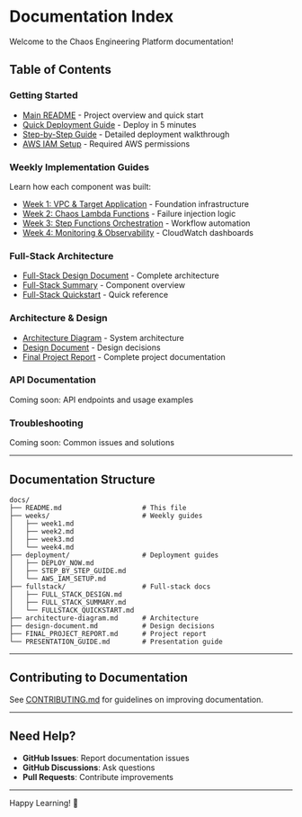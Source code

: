 # Documentation Index

Welcome to the Chaos Engineering Platform documentation!

## Table of Contents

### Getting Started

- [Main README](../README.md) - Project overview and quick start
- [Quick Deployment Guide](deployment/DEPLOY_NOW.md) - Deploy in 5 minutes
- [Step-by-Step Guide](deployment/STEP_BY_STEP_GUIDE.md) - Detailed deployment walkthrough
- [AWS IAM Setup](deployment/AWS_IAM_SETUP.md) - Required AWS permissions

### Weekly Implementation Guides

Learn how each component was built:

- [Week 1: VPC & Target Application](weeks/week1.md) - Foundation infrastructure
- [Week 2: Chaos Lambda Functions](weeks/week2.md) - Failure injection logic
- [Week 3: Step Functions Orchestration](weeks/week3.md) - Workflow automation
- [Week 4: Monitoring & Observability](weeks/week4.md) - CloudWatch dashboards

### Full-Stack Architecture

- [Full-Stack Design Document](fullstack/FULL_STACK_DESIGN.md) - Complete architecture
- [Full-Stack Summary](fullstack/FULL_STACK_SUMMARY.md) - Component overview
- [Full-Stack Quickstart](fullstack/FULLSTACK_QUICKSTART.md) - Quick reference

### Architecture & Design

- [Architecture Diagram](architecture-diagram.md) - System architecture
- [Design Document](design-document.md) - Design decisions
- [Final Project Report](FINAL_PROJECT_REPORT.md) - Complete project documentation

### API Documentation

Coming soon: API endpoints and usage examples

### Troubleshooting

Coming soon: Common issues and solutions

---

## Documentation Structure

```
docs/
├── README.md                    # This file
├── weeks/                       # Weekly guides
│   ├── week1.md
│   ├── week2.md
│   ├── week3.md
│   └── week4.md
├── deployment/                  # Deployment guides
│   ├── DEPLOY_NOW.md
│   ├── STEP_BY_STEP_GUIDE.md
│   └── AWS_IAM_SETUP.md
├── fullstack/                   # Full-stack docs
│   ├── FULL_STACK_DESIGN.md
│   ├── FULL_STACK_SUMMARY.md
│   └── FULLSTACK_QUICKSTART.md
├── architecture-diagram.md      # Architecture
├── design-document.md           # Design decisions
├── FINAL_PROJECT_REPORT.md      # Project report
└── PRESENTATION_GUIDE.md        # Presentation guide
```

---

## Contributing to Documentation

See [CONTRIBUTING.md](../CONTRIBUTING.md) for guidelines on improving documentation.

---

## Need Help?

- **GitHub Issues**: Report documentation issues
- **GitHub Discussions**: Ask questions
- **Pull Requests**: Contribute improvements

---

Happy Learning! 🚀
